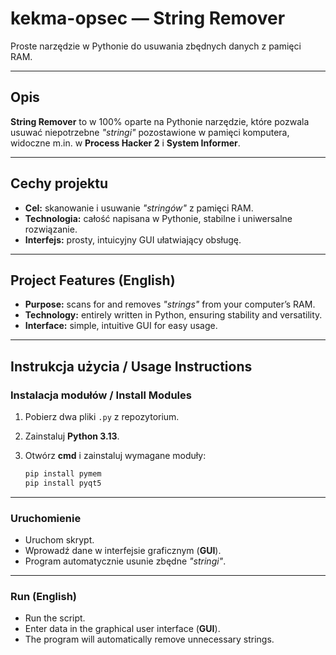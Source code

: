 # kekma-opsec — String Remover

Proste narzędzie w Pythonie do usuwania zbędnych danych z pamięci RAM.

---

## Opis

**String Remover** to w 100% oparte na Pythonie narzędzie, które pozwala usuwać niepotrzebne *"stringi"* pozostawione w pamięci komputera, widoczne m.in. w **Process Hacker 2** i **System Informer**.

---

## Cechy projektu

- **Cel:** skanowanie i usuwanie *"stringów"* z pamięci RAM.  
- **Technologia:** całość napisana w Pythonie, stabilne i uniwersalne rozwiązanie.  
- **Interfejs:** prosty, intuicyjny GUI ułatwiający obsługę.

---

## Project Features (English)

- **Purpose:** scans for and removes *"strings"* from your computer’s RAM.  
- **Technology:** entirely written in Python, ensuring stability and versatility.  
- **Interface:** simple, intuitive GUI for easy usage.

---

## Instrukcja użycia / Usage Instructions

### Instalacja modułów / Install Modules

1. Pobierz dwa pliki `.py` z repozytorium.  
2. Zainstaluj **Python 3.13**.  
3. Otwórz **cmd** i zainstaluj wymagane moduły:

    ```bash
    pip install pymem
    pip install pyqt5
    ```

---

### Uruchomienie

- Uruchom skrypt.  
- Wprowadź dane w interfejsie graficznym (**GUI**).  
- Program automatycznie usunie zbędne *"stringi"*.

---

### Run (English)

- Run the script.  
- Enter data in the graphical user interface (**GUI**).  
- The program will automatically remove unnecessary strings.
